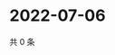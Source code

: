 # 2022-07-06

共 0 条

<!-- BEGIN WEIBO -->
<!-- 最后更新时间 Wed Jul 06 2022 13:27:00 GMT+0800 (China Standard Time) -->

<!-- END WEIBO -->
